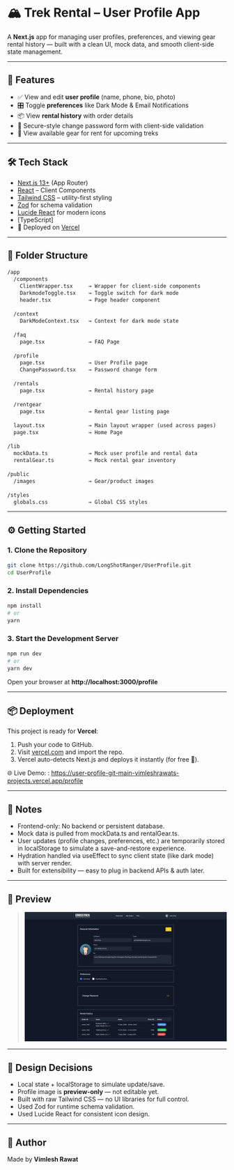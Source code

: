 # 🏔️ Trek Rental – User Profile App

A **Next.js** app for managing user profiles, preferences, and viewing gear rental history — built with a clean UI, mock data, and smooth client-side state management.

---

## 🚀 Features

- ✅ View and edit **user profile** (name, phone, bio, photo)
- 🎛️ Toggle **preferences** like Dark Mode & Email Notifications
- 📦 View **rental history** with order details
- 🔐 Secure-style change password form with client-side validation
- 🧳 View available gear for rent for upcoming treks

---

## 🛠️ Tech Stack

- [Next.js 13+](https://nextjs.org/) (App Router)
- [React](https://reactjs.org/) – Client Components
- [Tailwind CSS](https://tailwindcss.com/) – utility-first styling
- [Zod](https://zod.dev/) for schema validation
- [Lucide React](https://lucide.dev/) for modern icons
- [TypeScript]
- 🔗 Deployed on [Vercel](https://vercel.com/)

---

## 📁 Folder Structure

```
/app
  /components
    ClientWrapper.tsx     → Wrapper for client-side components
    DarkmodeToggle.tsx    → Toggle switch for dark mode
    header.tsx            → Page header component

  /context
    DarkModeContext.tsx   → Context for dark mode state

  /faq
    page.tsx              → FAQ Page

  /profile              
    page.tsx              → User Profile page
    ChangePassword.tsx    → Password change form

  /rentals
    page.tsx              → Rental history page

  /rentgear
    page.tsx              → Rental gear listing page

  layout.tsx              → Main layout wrapper (used across pages)
  page.tsx                → Home Page

/lib
  mockData.ts             → Mock user profile and rental data
  rentalGear.ts           → Mock rental gear inventory

/public
  /images                 → Gear/product images

/styles
  globals.css             → Global CSS styles
```

---

## ⚙️ Getting Started

### 1. Clone the Repository

```bash
git clone https://github.com/LongShotRanger/UserProfile.git
cd UserProfile
```

### 2. Install Dependencies

```bash
npm install
# or
yarn
```

### 3. Start the Development Server

```bash
npm run dev
# or
yarn dev
```

Open your browser at **http://localhost:3000/profile**

---

## 📦 Deployment

This project is ready for **Vercel**:

1. Push your code to GitHub.
2. Visit [vercel.com](https://vercel.com) and import the repo.
3. Vercel auto-detects Next.js and deploys it instantly (for free 🚀).

🌐 Live Demo: : https://user-profile-git-main-vimleshrawats-projects.vercel.app/profile

---

## 📌 Notes

- Frontend-only: No backend or persistent database.
- Mock data is pulled from mockData.ts and rentalGear.ts.
- User updates (profile changes, preferences, etc.) are temporarily stored in localStorage to simulate a save-and-restore experience.
- Hydration handled via useEffect to sync client state (like dark mode) with server render.
- Built for extensibility — easy to plug in backend APIs & auth later.

---

## 📸 Preview

> ![User Profile Screenshot](public/images/Crosstrekrentals.png)

---

## 🧠 Design Decisions

- Local state + localStorage to simulate update/save.
- Profile image is **preview-only** — not editable yet.
- Built with raw Tailwind CSS — no UI libraries for full control.
- Used Zod for runtime schema validation.
- Used Lucide React for consistent icon design.

---

## 🙌 Author

Made by **Vimlesh Rawat**